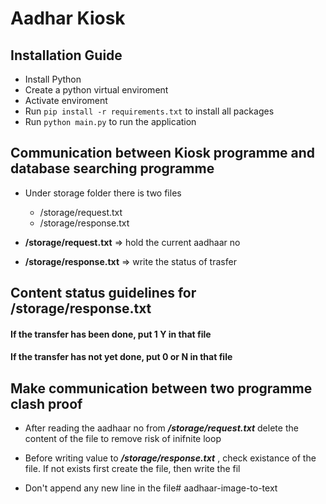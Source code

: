 # Aadhar Kiosk

## Installation Guide

- Install Python
- Create a python virtual enviroment
- Activate enviroment
- Run  `pip install -r requirements.txt` to install all packages
- Run `python main.py`  to run the application


## Communication between Kiosk programme and database searching programme

- Under storage folder there is two files
    - /storage/request.txt
    - /storage/response.txt

- **/storage/request.txt** => hold the current aadhaar no
- **/storage/response.txt** => write the status of trasfer

## Content status guidelines for **/storage/response.txt**

#### If the transfer has been done, put **1**  **Y** in that file

#### If the transfer has not yet done, put **0** or **N** in that file

## Make communication between two programme clash proof

- After reading the aadhaar no from ***/storage/request.txt*** delete the content of the file to remove risk of inifnite loop

- Before writing value to ***/storage/response.txt*** , check existance of the file. If not exists first create the file, then write the fil

- Don't append any new line in the file# aadhaar-image-to-text
